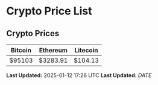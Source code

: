 # Crypto Price List

## Crypto Prices
| Bitcoin | Ethereum | Litecoin |
| ------- | -------- | -------- |
| $95103 | $3283.91 | $104.13 |
**Last Updated:** 2025-01-12 17:26 UTC
**Last Updated:** $DATE$
